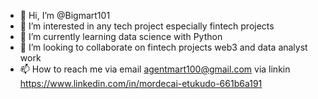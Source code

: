 - 👋 Hi, I’m @Bigmart101
- 👀 I’m interested in any tech project especially fintech projects
- 🌱 I’m currently learning data science with Python
- 💞️ I’m looking to collaborate on fintech projects web3 and data analyst work
- 📫 How to reach me via email agentmart100@gmail.com via linkin https://www.linkedin.com/in/mordecai-etukudo-661b6a191

<!---
Bigmart101/Bigmart101 is a ✨ special ✨ repository because its `README.md` (this file) appears on your GitHub profile.
You can click the Preview link to take a look at your changes.
--->

